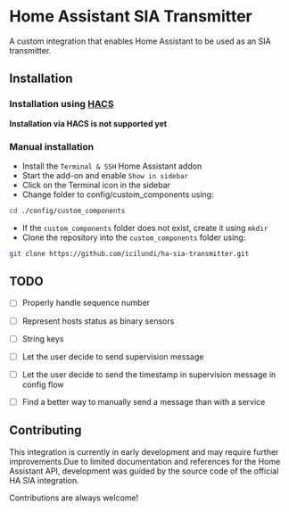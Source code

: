 
# Home Assistant SIA Transmitter

A custom integration that enables Home Assistant to be used as an SIA transmitter.

## Installation

### Installation using [HACS](https://www.hacs.xyz/)

**Installation via HACS is not supported yet**

### Manual installation

- Install the ```Terminal & SSH``` Home Assistant addon
- Start the add-on and enable ```Show in sidebar```
- Click on the Terminal icon in the sidebar
- Change folder to config/custom_components using:
```bash
cd ./config/custom_components
```
- If the ```custom_components``` folder does not exist, create it using ```mkdir```
- Clone the repository into the ```custom_components``` folder using:
```bash
git clone https://github.com/icilundi/ha-sia-transmitter.git
```
## TODO
- [ ] Properly handle sequence number
- [ ] Represent hosts status as binary sensors
- [ ] String keys
- [ ] Let the user decide to send supervision message
- [ ] Let the user decide to send the timestamp in supervision message in config flow
- [ ] Find a better way to manually send a message than with a service


## Contributing
This integration is currently in early development and may require further improvements.Due to limited documentation and references for the Home Assistant API, development was guided by the source code of the official HA SIA integration.

Contributions are always welcome!
